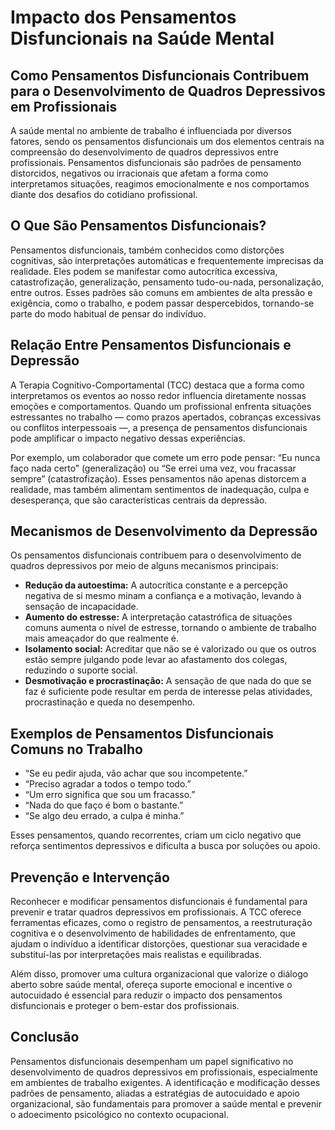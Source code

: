 # Impacto dos Pensamentos Disfuncionais na Saúde Mental

## Como Pensamentos Disfuncionais Contribuem para o Desenvolvimento de Quadros Depressivos em Profissionais

A saúde mental no ambiente de trabalho é influenciada por diversos fatores, sendo os pensamentos disfuncionais um dos elementos centrais na compreensão do desenvolvimento de quadros depressivos entre profissionais. Pensamentos disfuncionais são padrões de pensamento distorcidos, negativos ou irracionais que afetam a forma como interpretamos situações, reagimos emocionalmente e nos comportamos diante dos desafios do cotidiano profissional.

## O Que São Pensamentos Disfuncionais?

Pensamentos disfuncionais, também conhecidos como distorções cognitivas, são interpretações automáticas e frequentemente imprecisas da realidade. Eles podem se manifestar como autocrítica excessiva, catastrofização, generalização, pensamento tudo-ou-nada, personalização, entre outros. Esses padrões são comuns em ambientes de alta pressão e exigência, como o trabalho, e podem passar despercebidos, tornando-se parte do modo habitual de pensar do indivíduo.

## Relação Entre Pensamentos Disfuncionais e Depressão

A Terapia Cognitivo-Comportamental (TCC) destaca que a forma como interpretamos os eventos ao nosso redor influencia diretamente nossas emoções e comportamentos. Quando um profissional enfrenta situações estressantes no trabalho — como prazos apertados, cobranças excessivas ou conflitos interpessoais —, a presença de pensamentos disfuncionais pode amplificar o impacto negativo dessas experiências.

Por exemplo, um colaborador que comete um erro pode pensar: “Eu nunca faço nada certo” (generalização) ou “Se errei uma vez, vou fracassar sempre” (catastrofização). Esses pensamentos não apenas distorcem a realidade, mas também alimentam sentimentos de inadequação, culpa e desesperança, que são características centrais da depressão.

## Mecanismos de Desenvolvimento da Depressão

Os pensamentos disfuncionais contribuem para o desenvolvimento de quadros depressivos por meio de alguns mecanismos principais:

- **Redução da autoestima:** A autocrítica constante e a percepção negativa de si mesmo minam a confiança e a motivação, levando à sensação de incapacidade.
- **Aumento do estresse:** A interpretação catastrófica de situações comuns aumenta o nível de estresse, tornando o ambiente de trabalho mais ameaçador do que realmente é.
- **Isolamento social:** Acreditar que não se é valorizado ou que os outros estão sempre julgando pode levar ao afastamento dos colegas, reduzindo o suporte social.
- **Desmotivação e procrastinação:** A sensação de que nada do que se faz é suficiente pode resultar em perda de interesse pelas atividades, procrastinação e queda no desempenho.

## Exemplos de Pensamentos Disfuncionais Comuns no Trabalho

- “Se eu pedir ajuda, vão achar que sou incompetente.”
- “Preciso agradar a todos o tempo todo.”
- “Um erro significa que sou um fracasso.”
- “Nada do que faço é bom o bastante.”
- “Se algo deu errado, a culpa é minha.”

Esses pensamentos, quando recorrentes, criam um ciclo negativo que reforça sentimentos depressivos e dificulta a busca por soluções ou apoio.

## Prevenção e Intervenção

Reconhecer e modificar pensamentos disfuncionais é fundamental para prevenir e tratar quadros depressivos em profissionais. A TCC oferece ferramentas eficazes, como o registro de pensamentos, a reestruturação cognitiva e o desenvolvimento de habilidades de enfrentamento, que ajudam o indivíduo a identificar distorções, questionar sua veracidade e substituí-las por interpretações mais realistas e equilibradas.

Além disso, promover uma cultura organizacional que valorize o diálogo aberto sobre saúde mental, ofereça suporte emocional e incentive o autocuidado é essencial para reduzir o impacto dos pensamentos disfuncionais e proteger o bem-estar dos profissionais.

## Conclusão

Pensamentos disfuncionais desempenham um papel significativo no desenvolvimento de quadros depressivos em profissionais, especialmente em ambientes de trabalho exigentes. A identificação e modificação desses padrões de pensamento, aliadas a estratégias de autocuidado e apoio organizacional, são fundamentais para promover a saúde mental e prevenir o adoecimento psicológico no contexto ocupacional.